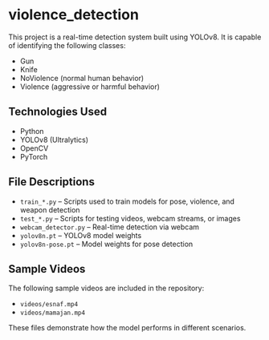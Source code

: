 # violence_detection

This project is a real-time detection system built using YOLOv8. It is capable of identifying the following classes:

- Gun
- Knife
- NoViolence (normal human behavior)
- Violence (aggressive or harmful behavior)

## Technologies Used

- Python  
- YOLOv8 (Ultralytics)  
- OpenCV  
- PyTorch  

## File Descriptions

- `train_*.py` – Scripts used to train models for pose, violence, and weapon detection  
- `test_*.py` – Scripts for testing videos, webcam streams, or images  
- `webcam_detector.py` – Real-time detection via webcam  
- `yolov8n.pt` – YOLOv8 model weights  
- `yolov8n-pose.pt` – Model weights for pose detection

## Sample Videos

The following sample videos are included in the repository:

- `videos/esnaf.mp4`  
- `videos/mamajan.mp4`  

These files demonstrate how the model performs in different scenarios.
